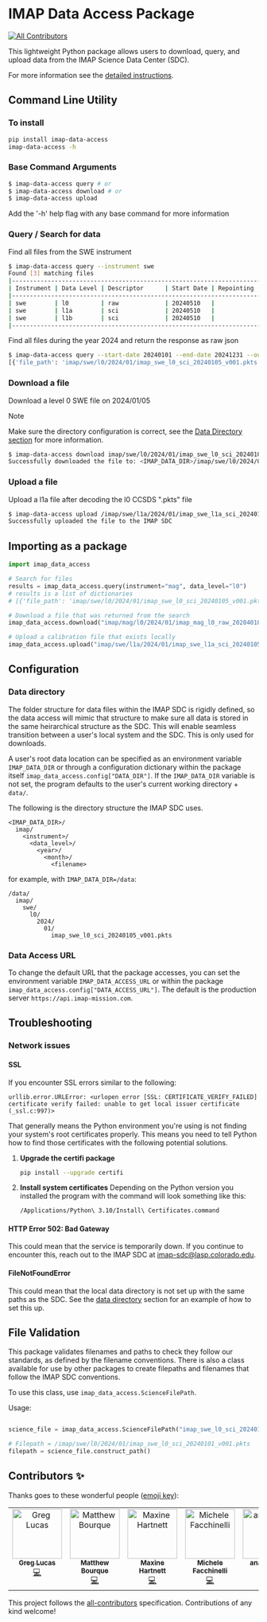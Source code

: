 # IMAP Data Access Package
<!-- ALL-CONTRIBUTORS-BADGE:START - Do not remove or modify this section -->
[![All Contributors](https://img.shields.io/badge/all_contributors-6-orange.svg?style=flat-square)](#contributors-)
<!-- ALL-CONTRIBUTORS-BADGE:END -->

This lightweight  Python package allows users to download, query, and upload data from the IMAP Science Data Center (SDC).

For more information see the [detailed instructions](https://imap-processing.readthedocs.io/en/latest/data-access/index.html).

## Command Line Utility

### To install

```bash
pip install imap-data-access
imap-data-access -h
```

### Base Command Arguments
```bash
$ imap-data-access query # or
$ imap-data-access download # or
$ imap-data-access upload
```
Add the '-h' help flag with any base command for more information

### Query / Search for data

Find all files from the SWE instrument

```bash
$ imap-data-access query --instrument swe
Found [3] matching files
|-----------------------------------------------------------------------------------------------------------------------------------|
| Instrument | Data Level | Descriptor      | Start Date | Repointing | Version | Filename                                          |
|-----------------------------------------------------------------------------------------------------------------------------------|
| swe        | l0         | raw             | 20240510   |            | v022    | imap_swe_l0_raw_20240510_v022.pkts                |
| swe        | l1a        | sci             | 20240510   |            | v022    | imap_swe_l1a_sci_20240510_v022.cdf                |
| swe        | l1b        | sci             | 20240510   |            | v022    | imap_swe_l1b_sci_20240510_v022.cdf                |
|-----------------------------------------------------------------------------------------------------------------------------------|
```

Find all files during the year 2024 and return the response as raw json

```bash
$ imap-data-access query --start-date 20240101 --end-date 20241231 --output-format json
[{'file_path': 'imap/swe/l0/2024/01/imap_swe_l0_sci_20240105_v001.pkts', 'instrument': 'swe', 'data_level': 'l0', 'descriptor': 'sci', 'start_date': '20240105', 'version': 'v001', 'extension': 'pkts'}, {'file_path': 'imap/swe/l0/2024/01/imap_swe_l0_sci_20240105_v001.pkts', 'instrument': 'swe', 'data_level': 'l0', 'descriptor': 'sci', 'start_date': '20240105', 'version': 'v001', 'extension': 'pkts'}]
```

### Download a file

Download a level 0 SWE file on 2024/01/05

> [!NOTE]
> Make sure the directory configuration is correct, see the [Data Directory section](https://github.com/IMAP-Science-Operations-Center/imap-data-access#data-directory) for more information.

```bash
$ imap-data-access download imap/swe/l0/2024/01/imap_swe_l0_sci_20240105_v001.pkts
Successfully downloaded the file to: <IMAP_DATA_DIR>/imap/swe/l0/2024/01/imap_swe_l0_sci_20240105_v001.pkts
```

### Upload a file

Upload a l1a file after decoding the l0 CCSDS ".pkts" file

```bash
$ imap-data-access upload /imap/swe/l1a/2024/01/imap_swe_l1a_sci_20240105_v001.cdf
Successfully uploaded the file to the IMAP SDC
```

## Importing as a package

```python
import imap_data_access

# Search for files
results = imap_data_access.query(instrument="mag", data_level="l0")
# results is a list of dictionaries
# [{'file_path': 'imap/swe/l0/2024/01/imap_swe_l0_sci_20240105_v001.pkts', 'instrument': 'swe', 'data_level': 'l0', 'descriptor': 'sci', 'start_date': '20240105','version': 'v001', 'extension': 'pkts'}, {'file_path': 'imap/swe/l0/2024/01/imap_swe_l0_sci_20240105_v001.pkts', 'instrument': 'swe', 'data_level': 'l0', 'descriptor': 'sci', 'start_date': '20240105', 'version': 'v001', 'extension': 'pkts'}]

# Download a file that was returned from the search
imap_data_access.download("imap/mag/l0/2024/01/imap_mag_l0_raw_202040101_v001.pkts")

# Upload a calibration file that exists locally
imap_data_access.upload("imap/swe/l1a/2024/01/imap_swe_l1a_sci_20240105_v001.cdf")
```

## Configuration

### Data directory

The folder structure for data files within the IMAP SDC is rigidly
defined, so the data access will mimic that structure to make sure
all data is stored in the same heirarchical structure as the SDC.
This will enable seamless transition between a user's local system
and the SDC. This is only used for downloads.

A user's root data location can be specified as an environment
variable ``IMAP_DATA_DIR`` or through a configuration dictionary
within the package itself ``imap_data_access.config["DATA_DIR"]``.
If the ``IMAP_DATA_DIR`` variable is not set, the program defaults
to the user's current working directory + ``data/``.

The following is the directory structure the IMAP SDC uses.

```text
<IMAP_DATA_DIR>/
  imap/
    <instrument>/
      <data_level>/
        <year>/
          <month>/
            <filename>
```

for example, with ``IMAP_DATA_DIR=/data``:

```text
/data/
  imap/
    swe/
      l0/
        2024/
          01/
            imap_swe_l0_sci_20240105_v001.pkts
```

### Data Access URL

To change the default URL that the package accesses, you can set
the environment variable ``IMAP_DATA_ACCESS_URL`` or within the
package ``imap_data_access.config["DATA_ACCESS_URL"]``. The default
is the production server ``https://api.imap-mission.com``.

## Troubleshooting

### Network issues

#### SSL

If you encounter SSL errors similar to the following:

```text
urllib.error.URLError: <urlopen error [SSL: CERTIFICATE_VERIFY_FAILED] certificate verify failed: unable to get local issuer certificate (_ssl.c:997)>
```

That generally means the Python environment you're using is not finding your system's root
certificates properly. This means you need to tell Python how to find those certificates
with the following potential solutions.

1. **Upgrade the certifi package**

    ```bash
    pip install --upgrade certifi
    ```

2. **Install system certificates**
    Depending on the Python version you installed the program with the command will look something like this:

    ```bash
    /Applications/Python\ 3.10/Install\ Certificates.command
    ```

#### HTTP Error 502: Bad Gateway

This could mean that the service is temporarily down. If you
continue to encounter this, reach out to the IMAP SDC at
<imap-sdc@lasp.colorado.edu>.

#### FileNotFoundError

This could mean that the local data directory is not set
up with the same paths as the SDC. See the [data directory](#data-directory)
section for an example of how to set this up.

## File Validation

This package validates filenames and paths to check they follow our standards, as defined by the filename conventions. There is also a class available for
use by other packages to create filepaths and filenames that follow the IMAP SDC conventions.

To use this class, use `imap_data_access.ScienceFilePath`.

Usage:

```python

science_file = imap_data_access.ScienceFilePath("imap_swe_l0_sci_20240101_v001.pkts")

# Filepath = /imap/swe/l0/2024/01/imap_swe_l0_sci_20240101_v001.pkts
filepath = science_file.construct_path()
```

## Contributors ✨

Thanks goes to these wonderful people ([emoji key](https://allcontributors.org/docs/en/emoji-key)):

<!-- ALL-CONTRIBUTORS-LIST:START - Do not remove or modify this section -->
<!-- prettier-ignore-start -->
<!-- markdownlint-disable -->
<table>
  <tbody>
    <tr>
      <td align="center" valign="top" width="14.28%"><a href="http://greglucas.github.io"><img src="https://avatars.githubusercontent.com/u/12417828?v=4?s=100" width="100px;" alt="Greg Lucas"/><br /><sub><b>Greg Lucas</b></sub></a><br /><a href="https://github.com/IMAP-Science-Operations-Center/imap-data-access/commits?author=greglucas" title="Code">💻</a></td>
      <td align="center" valign="top" width="14.28%"><a href="https://github.com/bourque"><img src="https://avatars.githubusercontent.com/u/2250769?v=4?s=100" width="100px;" alt="Matthew Bourque"/><br /><sub><b>Matthew Bourque</b></sub></a><br /><a href="https://github.com/IMAP-Science-Operations-Center/imap-data-access/commits?author=bourque" title="Code">💻</a></td>
      <td align="center" valign="top" width="14.28%"><a href="https://github.com/maxinelasp"><img src="https://avatars.githubusercontent.com/u/117409426?v=4?s=100" width="100px;" alt="Maxine Hartnett"/><br /><sub><b>Maxine Hartnett</b></sub></a><br /><a href="https://github.com/IMAP-Science-Operations-Center/imap-data-access/commits?author=maxinelasp" title="Code">💻</a></td>
      <td align="center" valign="top" width="14.28%"><a href="https://github.com/mfacchinelli"><img src="https://avatars.githubusercontent.com/u/19731497?v=4?s=100" width="100px;" alt="Michele Facchinelli"/><br /><sub><b>Michele Facchinelli</b></sub></a><br /><a href="https://github.com/IMAP-Science-Operations-Center/imap-data-access/commits?author=mfacchinelli" title="Code">💻</a></td>
      <td align="center" valign="top" width="14.28%"><a href="https://github.com/anamanica"><img src="https://avatars.githubusercontent.com/u/171708990?v=4?s=100" width="100px;" alt="anamanica"/><br /><sub><b>anamanica</b></sub></a><br /><a href="https://github.com/IMAP-Science-Operations-Center/imap-data-access/commits?author=anamanica" title="Documentation">📖</a></td>
      <td align="center" valign="top" width="14.28%"><a href="https://github.com/daralynnrhode"><img src="https://avatars.githubusercontent.com/u/143308810?v=4?s=100" width="100px;" alt="Daralynn Rhode"/><br /><sub><b>Daralynn Rhode</b></sub></a><br /><a href="https://github.com/IMAP-Science-Operations-Center/imap-data-access/commits?author=daralynnrhode" title="Documentation">📖</a> <a href="https://github.com/IMAP-Science-Operations-Center/imap-data-access/commits?author=daralynnrhode" title="Code">💻</a></td>
    </tr>
  </tbody>
</table>

<!-- markdownlint-restore -->
<!-- prettier-ignore-end -->

<!-- ALL-CONTRIBUTORS-LIST:END -->

This project follows the [all-contributors](https://github.com/all-contributors/all-contributors) specification. Contributions of any kind welcome!
